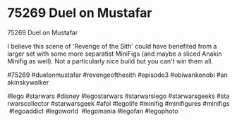 # 75269 Duel on Mustafar

75269 Duel on Mustafar

I believe this scene of 'Revenge of the Sith' could have benefited from a larger set with some more separatist MiniFigs (and maybe a sliced Anakin Minifig as well). Not a particularly nice build but you can't win them all.

#75269 #duelonmustafar #revengeofthesith #episode3 #obiwankenobi #anakinskywalker

#lego #starwars #disney #legostarwars #starwarslego #starwarsgeeks #starwarscollector #starwarsgeek #afol #legolife #minifig #minifigures #minifigs #legoaddict #legoworld  #legomania #legofan #legophoto 

